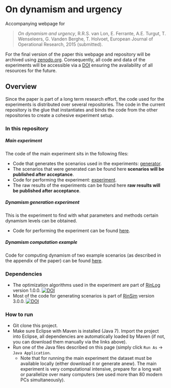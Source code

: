 # On dynamism and urgency
Accompanying webpage for

 > *On dynamism and urgency*, R.R.S. van Lon, E. Ferrante, A.E. Turgut, T. Wenseleers, G. Vanden Berghe, T. Holvoet, European Journal of Operational Research, 2015 (submitted).

For the final version of the paper this webpage and repository will be archived using [zenodo.org](https://zenodo.org/). Consequently, all code and data of the experiments will be accessible via a [DOI](http://www.doi.org/)  ensuring the availability of all resources for the future.

## Overview
Since the paper is part of a long term research effort, the code used for the experiments is distributed over several repositories. The code in the current repository is the glue that instantiates and binds the code from the other repositories to create a cohesive experiment setup.

### In this repository

##### Main experiment

The code of the main experiment sits in the following files:
 + Code that generates the scenarios used in the experiments: [generator](src/main/java/com/github/rinde/dynurg/Generator.java).
 + The scenarios that were generated can be found here __scenarios will be published after acceptance__.
 + Code for performing the experiment: [experiment](src/main/java/com/github/rinde/dynurg/Experimentation.java).
 + The raw results of the experiments can be found here __raw results will be published after acceptance__.

##### Dynamism generation experiment
This is the experiment to find with what parameters and methods certain dynamism levels can be obtained.
 + Code for performing the experiment can be found [here]([experiment](src/main/java/com/github/rinde/dynurg/Experimentation.java)).

##### Dynamism computation example
Code for computing dynamism of two example scenarios (as described in the appendix of the paper) can be found [here](src/main/java/com/github/rinde/dynurg/DynamismComputationExample.java).

### Dependencies
 + The optimization algorithms used in the experiment are part of [RinLog](http://github.com/rinde/RinLog) version 1.0.0. [![DOI](https://zenodo.org/badge/7417/rinde/RinLog.svg)](http://dx.doi.org/10.5281/zenodo.13344)
 + Most of the code for generating scenarios is part of [RinSim](http://github.com/rinde/RinSim) version 3.0.0. [![DOI](https://zenodo.org/badge/7417/rinde/RinSim.svg)](http://dx.doi.org/10.5281/zenodo.13343)

### How to run
 + Git clone this project.
 + Make sure Eclipse with Maven is installed (Java 7). Import the project into Eclipse, all dependencies are automatically loaded by Maven (if not, you can download them manually via the links above).
 + Run one of the Java files described on this page (simply click ```Run As``` -> ```Java Application```.
 	+ Note that for running the main experiment the dataset must be available locally (either download it or generate anew). The main experiment is very computational intensive, prepare for a long wait or parallelize over many computers (we used more than 80 modern PCs simultaneously).



